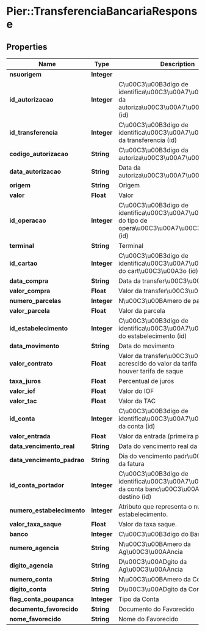 # Pier::TransferenciaBancariaResponse

## Properties
Name | Type | Description | Notes
------------ | ------------- | ------------- | -------------
**nsuorigem** | **Integer** |  | [optional] 
**id_autorizacao** | **Integer** | C\u00C3\u00B3digo de identifica\u00C3\u00A7\u00C3\u00A3o da autoriza\u00C3\u00A7\u00C3\u00A3o (id) | [optional] 
**id_transferencia** | **Integer** | C\u00C3\u00B3digo de identifica\u00C3\u00A7\u00C3\u00A3o da transferencia (id) | [optional] 
**codigo_autorizacao** | **String** | C\u00C3\u00B3digo da autoriza\u00C3\u00A7\u00C3\u00A3o | [optional] 
**data_autorizacao** | **String** | Data da autoriza\u00C3\u00A7\u00C3\u00A3o | [optional] 
**origem** | **String** | Origem | [optional] 
**valor** | **Float** | Valor | [optional] 
**id_operacao** | **Integer** | C\u00C3\u00B3digo de identifica\u00C3\u00A7\u00C3\u00A3o do tipo de opera\u00C3\u00A7\u00C3\u00A3o (id) | [optional] 
**terminal** | **String** | Terminal | [optional] 
**id_cartao** | **Integer** | C\u00C3\u00B3digo de identifica\u00C3\u00A7\u00C3\u00A3o do cart\u00C3\u00A3o (id) | [optional] 
**data_compra** | **String** | Data da transfer\u00C3\u00AAncia | [optional] 
**valor_compra** | **Float** | Valor da transfer\u00C3\u00AAncia | [optional] 
**numero_parcelas** | **Integer** | N\u00C3\u00BAmero de parcelas | [optional] 
**valor_parcela** | **Float** | Valor da parcela | [optional] 
**id_estabelecimento** | **Integer** | C\u00C3\u00B3digo de identifica\u00C3\u00A7\u00C3\u00A3o do estabelecimento (id) | [optional] 
**data_movimento** | **String** | Data do movimento | [optional] 
**valor_contrato** | **Float** | Valor da transfer\u00C3\u00AAncia acrescido do valor da tarifa de saque se houver tarifa de saque | [optional] 
**taxa_juros** | **Float** | Percentual de juros | [optional] 
**valor_iof** | **Float** | Valor do IOF | [optional] 
**valor_tac** | **Float** | Valor da TAC | [optional] 
**id_conta** | **Integer** | C\u00C3\u00B3digo de identifica\u00C3\u00A7\u00C3\u00A3o da conta (id) | [optional] 
**valor_entrada** | **Float** | Valor da entrada (primeira parcela) | [optional] 
**data_vencimento_real** | **String** | Data do vencimento real da fatura | [optional] 
**data_vencimento_padrao** | **String** | Dia do vencimento padr\u00C3\u00A3o da fatura | [optional] 
**id_conta_portador** | **Integer** | C\u00C3\u00B3digo de identifica\u00C3\u00A7\u00C3\u00A3o da conta banc\u00C3\u00A1ria de destino (id) | [optional] 
**numero_estabelecimento** | **Integer** | Atributo que representa o numero do estabelecimento. | [optional] 
**valor_taxa_saque** | **Float** | Valor da taxa saque. | [optional] 
**banco** | **Integer** | C\u00C3\u00B3digo do Banco | [optional] 
**numero_agencia** | **String** | N\u00C3\u00BAmero da Ag\u00C3\u00AAncia | [optional] 
**digito_agencia** | **String** | D\u00C3\u00ADgito da Ag\u00C3\u00AAncia | [optional] 
**numero_conta** | **String** | N\u00C3\u00BAmero da Conta | [optional] 
**digito_conta** | **String** | D\u00C3\u00ADgito da Conta | [optional] 
**flag_conta_poupanca** | **Integer** | Tipo da Conta | [optional] 
**documento_favorecido** | **String** | Documento do Favorecido | [optional] 
**nome_favorecido** | **String** | Nome do Favorecido | [optional] 


